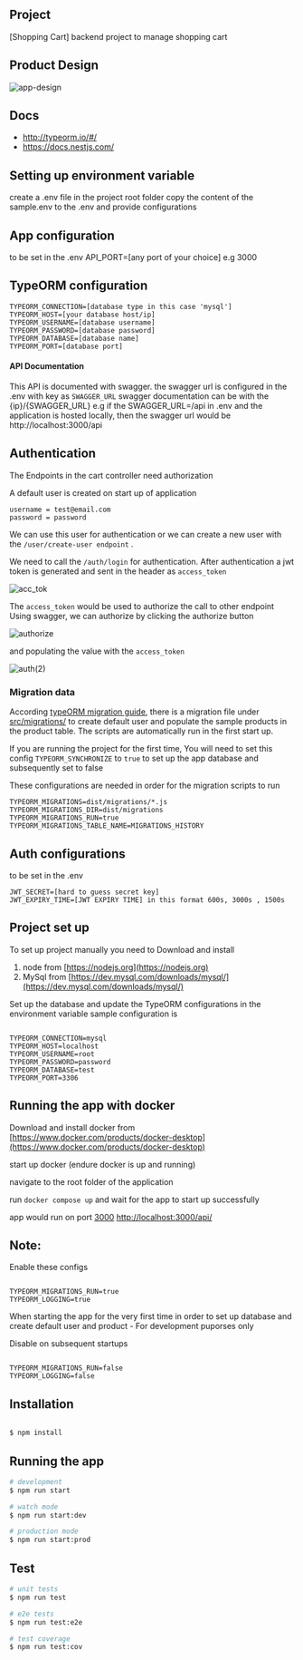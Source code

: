## Project

[Shopping Cart] backend project to manage shopping cart

## Product Design

<!-- ![app-design](https://user-images.githubusercontent.com/33487350/140169499-e3238f6e-3dbf-4177-9145-75a7a43a1a35.jpg) -->
<!-- ![app-design](https://user-images.githubusercontent.com/33487350/140169943-c08814f6-e1aa-460d-ba8d-6806420bf3b5.jpg) -->
![app-design](https://user-images.githubusercontent.com/33487350/140170092-3e213c76-2331-4400-87aa-6edcf36e666d.jpg)
## Docs
* http://typeorm.io/#/
* https://docs.nestjs.com/

## Setting up environment variable
create a .env file in the project root folder
copy the content of the sample.env to the .env and provide configurations

## App configuration
to be set in the .env
API_PORT=[any port of your choice] e.g 3000
## TypeORM configuration
``` 
TYPEORM_CONNECTION=[database type in this case 'mysql']
TYPEORM_HOST=[your database host/ip]
TYPEORM_USERNAME=[database username]
TYPEORM_PASSWORD=[database password]
TYPEORM_DATABASE=[database name]
TYPEORM_PORT=[database port]

```

#### API Documentation
This API is documented with swagger.
the swagger url is configured in the .env with key as `SWAGGER_URL`
swagger documentation can be with the {ip}/{SWAGGER_URL}
e.g if the SWAGGER_URL=/api in .env and the application is hosted locally,
then the swagger url would be http://localhost:3000/api

## Authentication

The Endpoints in the cart controller need authorization

A default user is created on start up of application
``` 
username = test@email.com
password = password 
```

We can use this user for authentication or we can create a new user with the ` /user/create-user endpoint ` .

We need to call the ` /auth/login ` for authentication.
After authentication a jwt token is generated and sent in the header as `access_token`

![acc_tok](https://user-images.githubusercontent.com/33487350/139799401-73457b9a-18bd-44d2-bd50-00112e9cc548.jpg)




The `access_token` would be used to authorize the call to other endpoint
Using swagger, we can authorize by clicking the authorize button 

![authorize](https://user-images.githubusercontent.com/33487350/139799723-1f19ca22-3537-436a-8cc1-dba205170777.jpg)


and populating the value with the `access_token`

![auth(2)](https://user-images.githubusercontent.com/33487350/139798942-2159e5d8-cf2d-44f0-a0fc-9a3f1fa0cbe2.jpg)

### Migration data

According [typeORM migration guide](https://github.com/typeorm/typeorm/blob/master/docs/migrations.md),
there is a migration file under [src/migrations/](src/migrations) to create default user and populate the sample products in the product table.
The scripts are automatically run in the first start up.

If you are running the project for the first time,
You will need to set this config `TYPEORM_SYNCHRONIZE` to `true` to set up the app database and subsequently set to false

These configurations are needed in order for the migration scripts to run

```
TYPEORM_MIGRATIONS=dist/migrations/*.js
TYPEORM_MIGRATIONS_DIR=dist/migrations
TYPEORM_MIGRATIONS_RUN=true
TYPEORM_MIGRATIONS_TABLE_NAME=MIGRATIONS_HISTORY 
```

## Auth configurations
to be set in the .env
``` 
JWT_SECRET=[hard to guess secret key]
JWT_EXPIRY_TIME=[JWT EXPIRY TIME] in this format 600s, 3000s , 1500s 
```

## Project set up
To set up project manually you need to 
Download and install 
1. node from [https://nodejs.org](https://nodejs.org)
2. MySql from [https://dev.mysql.com/downloads/mysql/](https://dev.mysql.com/downloads/mysql/)

Set up the database and update the TypeORM configurations in the environment variable 
sample configuration is 

```

TYPEORM_CONNECTION=mysql
TYPEORM_HOST=localhost
TYPEORM_USERNAME=root
TYPEORM_PASSWORD=password
TYPEORM_DATABASE=test
TYPEORM_PORT=3306

 ```

 ## Running the app with docker
 Download and install docker from [https://www.docker.com/products/docker-desktop](https://www.docker.com/products/docker-desktop)

 start up docker (endure docker is up and running)

 navigate to the root folder of the application

 run ` docker compose up ` and wait for the app to start up successfully
 
 app would run on port [3000](http://localhost:3000/api/) [http://localhost:3000/api/](http://localhost:3000/api/)

 ## Note:
 Enable these configs

 ```

TYPEORM_MIGRATIONS_RUN=true
TYPEORM_LOGGING=true

 ```

 When starting the app for the very first time 
 in order to set up database and create default user and product - For development puporses only

 Disable on subsequent startups 
```

TYPEORM_MIGRATIONS_RUN=false
TYPEORM_LOGGING=false

 ```

 ## Installation

```bash

$ npm install

```
## Running the app

```bash
# development
$ npm run start

# watch mode
$ npm run start:dev

# production mode
$ npm run start:prod
```

## Test

```bash
# unit tests
$ npm run test

# e2e tests
$ npm run test:e2e

# test coverage
$ npm run test:cov
```

